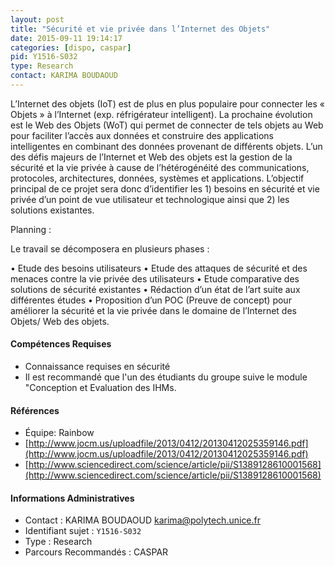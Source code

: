 ```yaml
---
layout: post
title: "Sécurité et vie privée dans l’Internet des Objets"
date: 2015-09-11 19:14:17
categories: [dispo, caspar]
pid: Y1516-S032
type: Research
contact: KARIMA BOUDAOUD
---
```

       
L’Internet des objets (IoT) est de plus en plus populaire pour connecter les « Objets » à l’Internet (exp. réfrigérateur intelligent). La prochaine évolution est le Web des Objets (WoT) qui permet de connecter de tels objets au Web pour faciliter l’accès aux données et construire des applications intelligentes en combinant des données provenant de différents objets. L’un des défis majeurs de l’Internet et Web des objets est la gestion de la sécurité et la vie privée à cause de l’hétérogénéité des communications, protocoles, architectures, données, systèmes et applications.
L’objectif principal de ce projet sera donc d’identifier les 1) besoins en sécurité et vie privée d’un point de vue utilisateur et technologique ainsi que 2) les solutions existantes.

Planning :

Le travail se décomposera en plusieurs phases :

•	Etude des besoins utilisateurs 
•	Etude des attaques de sécurité et des menaces contre la vie privée des utilisateurs
•	Etude comparative des solutions de sécurité existantes
•	Rédaction d’un état de l’art suite aux différentes études 
•	Proposition d’un POC (Preuve de concept) pour améliorer la sécurité et la vie privée dans le domaine de l’Internet des Objets/ Web des objets.

#### Compétences Requises
- Connaissance requises en sécurité 
- Il est recommandé que l'un des étudiants du groupe suive le module "Conception et Evaluation des IHMs.


#### Références

  * Équipe: Rainbow
  * [http://www.jocm.us/uploadfile/2013/0412/20130412025359146.pdf](http://www.jocm.us/uploadfile/2013/0412/20130412025359146.pdf)
  * [http://www.sciencedirect.com/science/article/pii/S1389128610001568](http://www.sciencedirect.com/science/article/pii/S1389128610001568)

#### Informations Administratives
  * Contact : KARIMA BOUDAOUD <karima@polytech.unice.fr>
  * Identifiant sujet : `Y1516-S032`
  * Type : Research
  * Parcours Recommandés : CASPAR
     